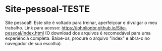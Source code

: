 # Site-pessoal-TESTE
Site pessoal!!
Este site é voltado para treinar, aperfeiçoar e divulgar o meu trabalho.
Link para acesso: https://johnlionbr.github.io/Site-pessoal/index.html
(O download dos arquivos é recomedável para uma experiência completa. Baixe-os, procure o arquivo "index" e abra-o no navegador de sua escolha).
